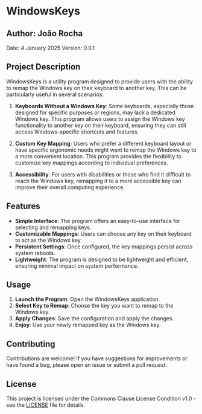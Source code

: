 ﻿# WindowsKeys 
## Author: João Rocha


Date:      4 January 2025
Version:   0.0.1



## Project Description

WindowsKeys is a utility program designed to provide users with the ability to remap the Windows key on their keyboard to another key. This can be particularly useful in several scenarios:

1. **Keyboards Without a Windows Key**: Some keyboards, especially those designed for specific purposes or regions, may lack a dedicated Windows key. This program allows users to assign the Windows key functionality to another key on their keyboard, ensuring they can still access Windows-specific shortcuts and features.

2. **Custom Key Mapping**: Users who prefer a different keyboard layout or have specific ergonomic needs might want to remap the Windows key to a more convenient location. This program provides the flexibility to customize key mappings according to individual preferences.

3. **Accessibility**: For users with disabilities or those who find it difficult to reach the Windows key, remapping it to a more accessible key can improve their overall computing experience.

## Features

- **Simple Interface**: The program offers an easy-to-use interface for selecting and remapping keys.
- **Customizable Mappings**: Users can choose any key on their keyboard to act as the Windows key.
- **Persistent Settings**: Once configured, the key mappings persist across system reboots.
- **Lightweight**: The program is designed to be lightweight and efficient, ensuring minimal impact on system performance.

## Usage

1. **Launch the Program**: Open the WindowsKeys application.
2. **Select Key to Remap**: Choose the key you want to remap to the Windows key.
3. **Apply Changes**: Save the configuration and apply the changes.
4. **Enjoy**: Use your newly remapped key as the Windows key.

## Contributing

Contributions are welcome! If you have suggestions for improvements or have found a bug, please open an issue or submit a pull request.

## License

This project is licensed under the Commons Clause License Condition v1.0 - see the [LICENSE](#) file for details.
